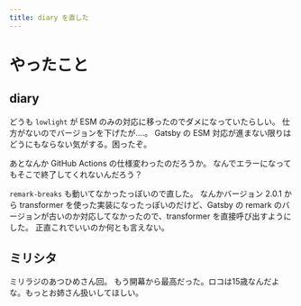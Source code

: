 ```yaml
---
title: diary を直した
---
```


# やったこと

## diary

どうも `lowlight` が ESM のみの対応に移ったのでダメになっていたらしい。
仕方がないのでバージョンを下げたが‥‥。
Gatsby の ESM 対応が進まない限りはどうにもならない気がする。困ったぞ。

あとなんか GitHub Actions の仕様変わったのだろうか。
なんでエラーになってもそこで終了してくれないんだろう？

`remark-breaks` も動いてなかったっぽいので直した。
なんかバージョン 2.0.1 から transformer を使った実装になったっぽいのだけど、Gatsby の remark のバージョンが古いのか対応してなかったので、transformer を直接呼び出すようにした。
正直これでいいのか何とも言えない。

## ミリシタ

ミリラジのあつひめさん回。
もう開幕から最高だった。ロコは15歳なんだよな。もっとお姉さん扱いしてほしい。

